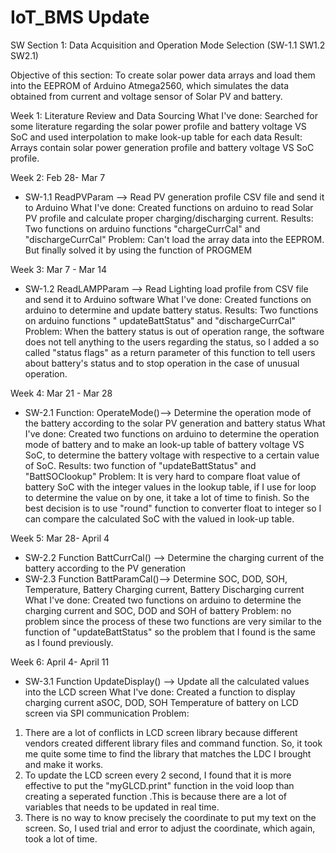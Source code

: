 # IoT_BMS Update

SW Section 1: Data Acquisition and Operation Mode Selection (SW-1.1 SW1.2 SW2.1)

Objective of this section: To create solar power data arrays and load them into the EEPROM of Arduino Atmega2560, which simulates the data obtained from current and voltage sensor of Solar PV and battery.

Week 1: Literature Review and Data Sourcing
What I've done: Searched for some literature regarding the solar power profile and battery voltage VS SoC and used interpolation to make look-up table for each data
Result: Arrays contain solar power generation profile and battery voltage VS SoC profile.

Week 2: Feb 28- Mar 7
 - SW-1.1 ReadPVParam --> Read PV generation profile CSV file and send it to Arduino 
   What I've done: Created functions on arduino to read Solar PV profile and calculate proper charging/discharging current.
   Results: Two functions on arduino functions "chargeCurrCal" and "dischargeCurrCal"
   Problem: Can't load the array data into the EEPROM. But finally solved it by using the function of PROGMEM

Week 3: Mar 7 - Mar 14
- SW-1.2 ReadLAMPParam --> Read Lighting load profile from CSV file and send it to Arduino software
  What I've done: Created functions on arduino to determine and update battery status.
  Results: Two functions on arduino functions " updateBattStatus" and "dischargeCurrCal"
  Problem: When the battery status is out of operation range, the software does not tell anything to the users regarding the status, so I added a so called  "status   flags" as a return parameter of this function to tell users about battery's status and to stop operation in the case of unusual operation. 
    
Week 4: Mar 21 - Mar 28
- SW-2.1 Function: OperateMode()--> Determine the operation mode of the battery according to the solar PV generation and battery status
  What I've done: Created two functions on arduino to determine the operation mode of battery and to make an look-up table of battery voltage VS SoC, to determine the battery voltage with respective to a certain value of SoC.
  Results: two function of "updateBattStatus" and "BattSOClookup"
  Problem: It is very hard to compare float value of battery SoC with the integer values in the lookup table, if I use for loop to determine the value on by one, it take a lot of time to finish. So the best decision is to use "round" function to converter float to integer so I can compare the calculated SoC with the valued in look-up table. 
  
Week 5: Mar 28- April 4 
- SW-2.2 Function BattCurrCal() --> Determine the charging current of the battery according to the PV generation
- SW-2.3 Function BattParamCal()--> Determine SOC, DOD, SOH, Temperature, Battery Charging current, Battery Discharging current
What I've done: Created two functions on arduino to determine the charging current and SOC, DOD and SOH of battery 
Problem: no problem since the process of these two functions are very similar to the function of "updateBattStatus" so the problem that I found is the same as I found 
previously.

Week 6: April 4- April 11 
- SW-3.1 Function UpdateDisplay() --> Update all the calculated values into the LCD screen
What I've done: Created a function to display charging current aSOC, DOD, SOH Temperature of battery on LCD screen via SPI communication
Problem: 
1) There are a lot of conflicts in LCD screen library because different vendors created different library files and command function. So, it took me quite some time to find the library that matches the LDC I brought and make it works.
2) To update the LCD screen every 2 second, I found that it is more effective to put the "myGLCD.print" function in the void loop than creating a seperated function .This is because there are a lot of variables that needs to be updated in real time.
3) There is no way to know precisely the coordinate to put my text on the screen. So, I used trial and error to adjust the coordinate, which again, took a lot of time.

 


